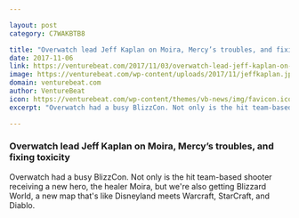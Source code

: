 ```yaml
---

layout: post
category: C7WAKBTB8

title: "Overwatch lead Jeff Kaplan on Moira, Mercy’s troubles, and fixing toxicity"
date: 2017-11-06
link: https://venturebeat.com/2017/11/03/overwatch-lead-jeff-kaplan-on-moira-mercys-troubles-and-fixing-toxicity/
image: https://venturebeat.com/wp-content/uploads/2017/11/jeffkaplan.jpg?fit=780%2C520&strip=all
domain: venturebeat.com
author: VentureBeat
icon: https://venturebeat.com/wp-content/themes/vb-news/img/favicon.ico
excerpt: "Overwatch had a busy BlizzCon. Not only is the hit team-based shooter receiving a new hero, the healer Moira, but we're also getting Blizzard World, a new map that's like Disneyland meets Warcraft, StarCraft, and Diablo."

---
```


### Overwatch lead Jeff Kaplan on Moira, Mercy’s troubles, and fixing toxicity

Overwatch had a busy BlizzCon. Not only is the hit team-based shooter receiving a new hero, the healer Moira, but we're also getting Blizzard World, a new map that's like Disneyland meets Warcraft, StarCraft, and Diablo.
